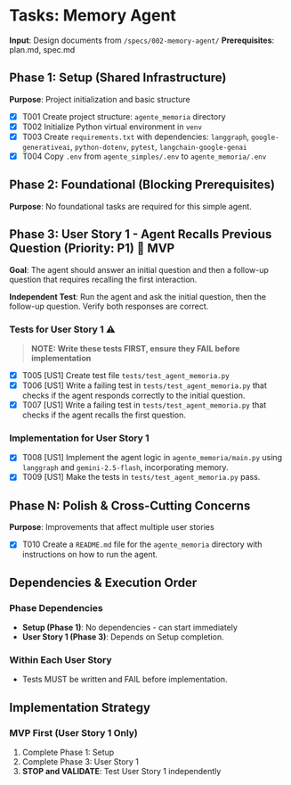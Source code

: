 # Tasks: Memory Agent

**Input**: Design documents from `/specs/002-memory-agent/`
**Prerequisites**: plan.md, spec.md

## Phase 1: Setup (Shared Infrastructure)

**Purpose**: Project initialization and basic structure

- [X] T001 Create project structure: `agente_memoria` directory
- [X] T002 Initialize Python virtual environment in `venv`
- [X] T003 Create `requirements.txt` with dependencies: `langgraph`, `google-generativeai`, `python-dotenv`, `pytest`, `langchain-google-genai`
- [X] T004 Copy `.env` from `agente_simples/.env` to `agente_memoria/.env`

## Phase 2: Foundational (Blocking Prerequisites)

**Purpose**: No foundational tasks are required for this simple agent.

## Phase 3: User Story 1 - Agent Recalls Previous Question (Priority: P1) 🎯 MVP

**Goal**: The agent should answer an initial question and then a follow-up question that requires recalling the first interaction.

**Independent Test**: Run the agent and ask the initial question, then the follow-up question. Verify both responses are correct.

### Tests for User Story 1 ⚠️

> **NOTE: Write these tests FIRST, ensure they FAIL before implementation**

- [X] T005 [US1] Create test file `tests/test_agent_memoria.py`
- [X] T006 [US1] Write a failing test in `tests/test_agent_memoria.py` that checks if the agent responds correctly to the initial question.
- [X] T007 [US1] Write a failing test in `tests/test_agent_memoria.py` that checks if the agent recalls the first question.

### Implementation for User Story 1

- [X] T008 [US1] Implement the agent logic in `agente_memoria/main.py` using `langgraph` and `gemini-2.5-flash`, incorporating memory.
- [X] T009 [US1] Make the tests in `tests/test_agent_memoria.py` pass.

## Phase N: Polish & Cross-Cutting Concerns

**Purpose**: Improvements that affect multiple user stories

- [X] T010 Create a `README.md` file for the `agente_memoria` directory with instructions on how to run the agent.

## Dependencies & Execution Order

### Phase Dependencies

- **Setup (Phase 1)**: No dependencies - can start immediately
- **User Story 1 (Phase 3)**: Depends on Setup completion.

### Within Each User Story

- Tests MUST be written and FAIL before implementation.

## Implementation Strategy

### MVP First (User Story 1 Only)

1.  Complete Phase 1: Setup
2.  Complete Phase 3: User Story 1
3.  **STOP and VALIDATE**: Test User Story 1 independently
